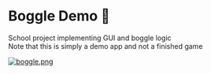 Boggle Demo 🎲
======
School project implementing GUI and boggle logic  
Note that this is simply a demo app and not a finished game  

[![boggle.png](https://i.postimg.cc/PJ1Fcb61/boggle.png)](https://postimg.cc/y3YP3RCN)
    